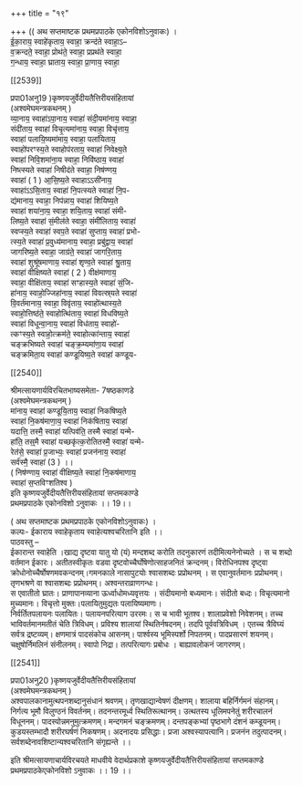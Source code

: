 +++
title = "१९"

+++
(( अथ सप्तमाष्टक प्रथमप्रपाठके एकोनविशोऽनुवाकः) ।  
ई॒का॒राय॒ स्वाहे॑कृताय॒ स्वाहा॒ क्रन्द॑ते स्वाहा॒ऽ–  
व॒क्रन्दते॒ स्वाहा॒ प्रोथ॑ते॒ स्वाहा॒ प्रप्रथ॑ते स्वाहा॒  
ग॒न्धाय॒ स्वाहा॒ घ्राताय॒ स्वाहा॒ प्रा॒णाय॒ स्वाहा॒

[[2539]]

प्रपा01अनु19 )कृष्णयजुर्वेदीयतैत्तिरीयसंहितायां  
(अश्वमेघमन्त्रकथनम् )  
व्या॒नाय॒ स्वाहा॑ऽपा॒नाय॒ स्वाहा॑ संदी॒यमा॑नाय॒ स्वाहा॒  
संदी॑ताय॒ स्वाहा॑ विचृ॒त्यमा॑नाय॒ स्वाहा॒ विचृ॑त्ताय॒  
स्वाहा॑ पलायि॒ष्यमा॑माय॒ स्वाहा॒ पला॑यिताय॒  
स्वाहो॑परꣳस्य॒ते स्वाहोप॑रताय॒ स्वाहा॑ निवेक्ष्य॒ते  
स्वाहा॑ निवि॒शमा॑ना॒य स्वाहा॒ निवि॑ष्ठाय॒ स्वाहा॑  
निष्त्स्यते स्वाहा॑ निषीद॑ते स्वाहा॒ निष॑ण्णय॒  
स्वाहा॑ ( 1 ) आ॒सि॒ष्य॒ते स्वाहाऽऽसी॑नाय॒  
स्वाहा॑ऽऽसि॒ताय॒ स्वाहा॑ नि॒पत्स्यते स्वाहा॑ नि॒प-  
द्य॑मानाय॒ स्वाहा॒ निप॑न्नाय॒ स्वाहा॑ शियिष्य॒ते  
स्वाहा॑ शया॑ना॒य॒ स्वाहा॒ शयि॒ताय॒ स्वाहा॑ संमी-  
लिष्य॒ते स्वाहा॑ सं॒मील॑ते स्वाहा॒ संमी॑लिताय॒ स्वाहा॑  
स्वप्स्य॒ते स्वाहा॑ स्वप॒ते स्वाहा॑ सुप्ताय॒ स्वाहा॑ प्रभो-  
त्स्य॒ते स्वाहा॑ प्र॒वुध्य॑मानाय॒ स्वाहा॒ प्रबु॑द्वाय॒ स्वाहा॑  
जागरिष्य॒ते स्वाहा॒ जाग्र॑ते॒ स्वाहा॑ जागरि॒ताय॒  
स्वाहा॑ शुश्रू॑षमाणाय॒ स्वाहा॑ शृण्व॒ते स्वाहा॑ श्रु॒ताय॒  
स्वाहा॑ वीक्षिष्यते स्वाहा॑ ( 2 ) वीक्ष॑माणाय॒  
स्वाहा॒ वीक्षि॑ताय॒ स्वाहा॑ सꣳहास्य॒ते स्वाहा॑ सं॒जि-  
हा॑नाय॒ स्वाहो॒ज्जिहा॑नाय॒ स्वाहा॑ विवत्स्र्यते स्वाहा॑  
वि॒वर्त॑मानाय॒ स्वाहा॒ विवृ॑ताय॒ स्वाहो॑त्थास्य॒ते  
स्वाहो॒त्तिष्ठ॑ते॒ स्वाहोत्थि॑ताय॒ स्वाहा॑ विधविष्य॒ते  
स्वाहा॑ विधून्वा॒नाय॒ स्वाहा॑ विध॑ताय॒ स्वाहो॑-  
त्कꣳस्य॒ते स्वाहो॒त्क्रम॑ते॒ स्वाहोत्का॑न्ताय॒ स्वाहा॑  
चङ्क्रभिष्यते स्वाहा॑ चङ्क्र॒म्यमा॑णा॒य स्वाहा॑  
चङ्क्रमिता॒य स्वाहा॑ कण्डूयिष्य॒ते स्वाहा॑ कण्डूय-

[[2540]]

श्रीमत्सायणार्यविरचितभाष्यसमेता- 7षष्ठकाणडे  
(अश्वमेघमन्त्रकथनम् )  
मा॑नाय॒ स्वाहा॑ कण्डूयि॒ताय॒ स्वाहा॑ निकषिष्य॒ते  
स्वाहा॑ नि॒कष॑माणा॒य॒ स्वाहा॑ निक॑षिताय॒ स्वाहा॑  
यदात्ति॒ तस्मै॒ स्वाहा॑ यत्पिव॑ति॒ तस्मै स्वाहा॑ यन्मे-  
हा॑ति॒ तस्॒मै स्वाहा॑ यच्छकृ॑त्क॒रोतितस्मै॒ स्वाहा॑ यन्मे-  
रेत॑से॒ स्वाहा॑ प्र॒जाभ्यः॒ स्वाहा॑ प्रजन॑नाय॒ स्वाहा॑  
सर्व॑स्मै॒ स्वाहा॑ (3 ) ।।  
( निष॑ण्णाय॒ स्वाहा॑ वीक्षिष्य॒ते स्वाहा॑ नि॒कष॑माणाय॒  
स्वाहा॑ स॒प्तविꣳशतिश्व )  
इति कृष्णयजुर्वेदीयतैत्तिरीयसंहितायां सप्तमकाण्डे  
प्रथमप्रपाठके एकोनविशो ऽनुवाकः ।। 19।।

( अथ सप्तमाष्टक प्रथमप्रपाठके एकोनविशोऽनुवाकः) ।  
कल्पः- ईकाराय स्वाहेकृताय स्वाहेत्यश्वचरितानि इति ।।  
पाठवस्तु –  
ईकारान्त स्वाहेति ।खाद्य दृष्टवा यातु यो (यं) मन्दशब्द करोति तदनुकारणं तदीमित्यनेनोच्यते । स च शब्दो वर्तमान ईकारः। अतीतस्वीकृतः वडवा दृष्टवोच्चैर्घोषेणोत्साहजनितं क्रन्दनम्। विरोधिनपश्व दृष्ट्वा क्रोधोनोच्चैर्षोषणमवकन्दनम्।गमनकाले नासापुटयोः श्वासशब्दः प्रप्रोथनम् । स एवानुवर्तमानः प्रप्रोथनम्।  
तृणभश्रणे वा श्वासशब्दः प्रप्रोथनम्। अश्वन्तराव्राणगन्धः।  
स एवातीतो घ्रातः। प्राणापानव्याना ऊर्ध्वाधोमध्यवृत्तयः । संदीयमानो बध्यमानः। संदीतो बध्दः। विचृत्यमानो मुच्यमानः। विचृत्तो मुक्तः।पलायितुमुद्यतः पलायिष्यमाणः।  
निर्वर्तितपलायनः पलायितः। पलायनपरित्याग उररमः। स च भावी भूतश्व। शालाप्रवेशो निवेशनम्। तच्च भाविवर्तमानमतीतं चेति त्रिविधम्। प्रविश्य शालायां स्थितिर्नषदनम्। तदपि पूर्ववत्रिविधम् । एतच्च त्रैविघ्यं सर्वत्र द्रष्टव्यम्। क्षणमात्रं पादसंकोच आसनम्। पार्श्वस्य भूमिस्पर्शो निपतनम्। पादप्रसारणं शयनम्। चक्षुषोर्निमलिनं संनीलनम्। स्वापो निद्रा। तत्परित्यागः प्रबोधः । बाह्यावलोकनं जागरणम्।

[[2541]]

प्रपा01अनु20 )कृष्णयजुर्वेदीयतैत्तिरीयसंहितायां  
(अश्वमेघमन्त्रकथनम् )  
अश्वपालकानामुत्थपनशब्दानुसंधानं श्रवणम्। तृणखाद्यान्वेषणं दीक्षणम्। शालाया बहिर्निर्गमनं संहानम्। निर्गत्य भूमौ विलुण्ठनं विवर्तनम्। तदनन्तरमूर्ध्व स्थितिरूत्थानम्। उत्थतस्य धूलिमपनेतुं शरीरचालनं विधूननम्। पादस्पोन्नमनुमुत्क्रमणम्। मन्दगमनं चङ्क्रमणम्। दन्तपङ्कभ्यां पृष्ठभागे दंशनं कम्डूयनम्। कुडयस्तम्भादौ शरीरघर्षणं निकषणम्। अदनादयः प्रसिद्धाः। प्रजा अश्वस्यापत्यानि। प्रजनंन तदुत्पादनम्।  
सर्वशब्देनावशिष्टान्यश्वचरितानि संगृह्यन्ते ।।

इति श्रीमत्सायणाचार्यविरचयते माधवीये वेदार्थप्रकाशे कृष्णयजुर्वेदीयतैत्तिरीयसंहितायां सप्तमकाण्डे  
प्रथमप्रपाठकेएकोनविशो ऽनुवाकः ।। 19 ।।
